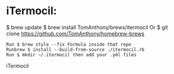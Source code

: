 # iTermocil:

$ brew update
$ brew install TomAnthony/brews/itermocil
Or
$ git clone https://github.com/TomAnthony/homebrew-brews

```shell
Run $ brew style --fix Formula inside that repo
Runbrew $ install --build-from-source ./itermocil.rb
Run $ mkdir ~/.itermocil then add your .yml files
```


iTermocil
